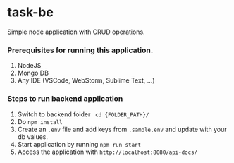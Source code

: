 # task-be

Simple node application with CRUD operations. 
### Prerequisites for running this application. 
1. NodeJS
2. Mongo DB
3. Any IDE (VSCode, WebStorm, Sublime Text, ...)

### Steps to run backend application
1. Switch to backend folder ` cd {FOLDER_PATH}/`
2. Do `npm install`
3. Create an `.env` file and add keys from `.sample.env` and update with your db values.   
4. Start application by running `npm run start`
5. Access the application with `http://localhost:8080/api-docs/`
